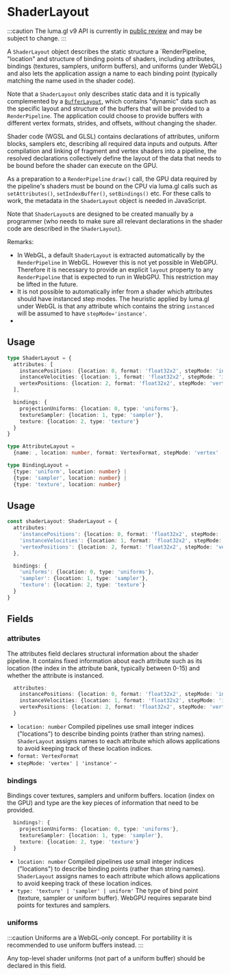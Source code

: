 # ShaderLayout

:::caution
The luma.gl v9 API is currently in [public review](/docs/public-review) and may be subject to change.
:::

A `ShaderLayout` object describes the static structure a `RenderPipeline, "location" and structure of binding points of shaders,
 including attributes, bindings (textures, samplers, uniform buffers), and uniforms (under WebGL) and also lets the application
 assign a name to each binding point (typically matching the name used in the shader code).

Note that a `ShaderLayout` only describes static data and it is typically complemented by a [`BufferLayout`](./buffer-layout.md), which contains
"dynamic" data such as the specific layout and structure of the buffers that will be provided to a `RenderPipeline`. The application
could choose to provide buffers with different vertex formats, strides, and offsets, without changing the shader.

Shader code (WGSL and GLSL) contains declarations of attributes, uniform blocks, samplers etc, describing all required data inputs and outputs. After compilation and linking of fragment and vertex shaders into a pipeline, the resolved declarations collectively define the layout of the data that needs to be bound before the shader can execute on the GPU.

As a preparation to a `RenderPipeline` `draw()` call, the GPU data 
required by the pipeline's shaders must be bound on the CPU via luma.gl calls such as `setAttributes()`, `setIndexBuffer()`, `setBindings()` etc. 
For these calls to work, the metadata in the `ShaderLayout` object is needed in JavaScript.

Note that `ShaderLayout`s are designed to be created manually by a programmer (who needs to make sure all relevant declarations in the shader code are described in the `ShaderLayout`).

Remarks:
- In WebGL, a default `ShaderLayout` is extracted automatically by the `RenderPipeline` in WebGL. 
However this is not yet possible in WebGPU. Therefore it is necessary to provide an explicit `layout` property to any `RenderPipeline` that is expected to run in WebGPU. This restriction may be lifted in the future.
- It is not possible to automatically infer from a shader which attributes should have instanced step modes. The heuristic applied by luma.gl under WebGL is that any attribute which contains the string `instanced` will be assumed to have `stepMode='instance'`.
-  
## Usage

```typescript
type ShaderLayout = {
  attributes: [
    instancePositions: {location: 0, format: 'float32x2', stepMode: 'instance'},
    instanceVelocities: {location: 1, format: 'float32x2', stepMode: 'instance'},
    vertexPositions: {location: 2, format: 'float32x2', stepMode: 'vertex'}
  ],

  bindings: {
    projectionUniforms: {location: 0, type: 'uniforms'},
    textureSampler: {location: 1, type: 'sampler'},
    texture: {location: 2, type: 'texture'}
  }
}

type AttributeLayout =
  {name: , location: number, format: VertexFormat, stepMode: 'vertex' | 'instance'}

type BindingLayout =
  {type: 'uniform', location: number} |
  {type: 'sampler', location: number} |
  {type: 'texture', location: number}
```

## Usage

```typescript
const shaderLayout: ShaderLayout = {
  attributes:
    'instancePositions': {location: 0, format: 'float32x2', stepMode: 'instance'},
    'instanceVelocities': {location: 1, format: 'float32x2', stepMode: 'instance'},
    'vertexPositions': {location: 2, format: 'float32x2', stepMode: 'vertex'}
  },

  bindings: {
    'uniforms': {location: 0, type: 'uniforms'},
    'sampler': {location: 1, type: 'sampler'},
    'texture': {location: 2, type: 'texture'}
  }
}
```

## Fields

### attributes

The attributes field declares structural information about the shader pipeline.
It contains  fixed information about each attribute such as its location (the index in the attribute bank, typically between 0-15) and whether the attribute is instanced.

```typescript
  attributes:
    instancePositions: {location: 0, format: 'float32x2', stepMode: 'instance'},
    instanceVelocities: {location: 1, format: 'float32x2', stepMode: 'instance'},
    vertexPositions: {location: 2, format: 'float32x2', stepMode: 'vertex'}
  }
```

- `location: number` Compiled pipelines use small integer indices ("locations") to describe binding points (rather than string names). `ShaderLayout` assigns names to each attribute which allows applications to avoid keeping track of these location indices.
- `format: VertexFormat`
- `stepMode: 'vertex' | 'instance'` - 


### bindings

Bindings cover textures, samplers and uniform buffers. location (index on the GPU)
and type are the key pieces of information that need to be provided.

```typescript
  bindings?: {
    projectionUniforms: {location: 0, type: 'uniforms'},
    textureSampler: {location: 1, type: 'sampler'},
    texture: {location: 2, type: 'texture'}
  }
```

- `location: number` Compiled pipelines use small integer indices ("locations") to describe binding points (rather than string names). `ShaderLayout` assigns names to each attribute which allows applications to avoid keeping track of these location indices.
- `type: 'texture' | 'sampler' | uniform'` The type of bind point (texture, sampler or uniform buffer). WebGPU requires separate bind points for textures and samplers. 


### uniforms

:::caution
Uniforms are a WebGL-only concept. For portability it is recommended to use uniform buffers instead.
:::

Any top-level shader uniforms (not part of a uniform buffer) should be declared in this field.
